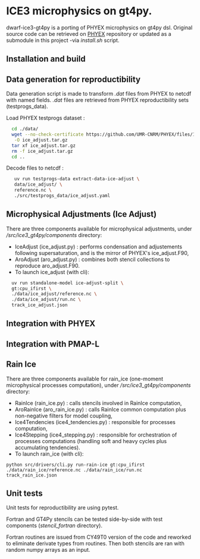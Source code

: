 # ICE3 microphysics on gt4py.

dwarf-ice3-gt4py is a porting of PHYEX microphysics on gt4py dsl. Original source code can be retrieved on [PHYEX](https://github.com/UMR-CNRM/PHYEX)
repository or updated as a submodule in this project -via _install.sh_ script.

## Installation and build


## Data generation for reproductibility

Data generation script is made to transform _.dat_ files from PHYEX to netcdf with named fields. _.dat_ files are retrieved from PHYEX reproductibility sets (testprogs_data).

Load PHYEX testprogs dataset :

```bash
  cd ./data/
  wget --no-check-certificate https://github.com/UMR-CNRM/PHYEX/files/12783926/ice_adjust.tar.gz \
   -O ice_adjust.tar.gz
  tar xf ice_adjust.tar.gz
  rm -f ice_adjust.tar.gz
  cd ..
```

Decode files to netcdf :

```bash
   uv run testprogs-data extract-data-ice-adjust \
   data/ice_adjust/ \
   reference.nc \
   ./src/testprogs_data/ice_adjust.yaml 
```

## Microphysical Adjustments (Ice Adjust)

There are three components available for microphysical adjustments, under _/src/ice3_gt4py/components_ directory:

- IceAdjust (ice_adjust.py) : performs condensation and adjustements following supersaturation, and is the mirror of PHYEX's ice_adjust.F90,
- AroAdjust (aro_adjust.py) : combines both stencil collections to reproduce aro_adjust.F90.
- To launch ice_adjust (with cli):

```bash
  uv run standalone-model ice-adjust-split \
  gt:cpu_ifirst \
  ./data/ice_adjust/reference.nc \
  ./data/ice_adjust/run.nc \
  track_ice_adjust.json
```

## Integration with PHYEX

## Integration with PMAP-L

## Rain Ice

There are three components available for rain_ice (one-moment microphysical processes computation), under _/src/ice3_gt4py/components_ directory:

- RainIce (rain_ice.py) : calls stencils involved in RainIce computation,
- AroRainIce (aro_rain_ice.py) : calls RainIce common computation plus non-negative filters for model coupling,
- Ice4Tendencies (ice4_tendencies.py) : responsible for processes computation,
- Ice4Stepping (ice4_stepping.py) : responsible for orchestration of processes computations (handling soft and heavy cycles plus accumulating tendencies).
- To launch rain_ice (with cli):

```
python src/drivers/cli.py run-rain-ice gt:cpu_ifirst ./data/rain_ice/reference.nc ./data/rain_ice/run.nc track_rain_ice.json
```

## Unit tests

Unit tests for reproductibility are using pytest. 


Fortran and GT4Py stencils can be tested side-by-side with test components (_stencil_fortran_ directory).

Fortran routines are issued from CY49T0 version of the code and reworked to eliminate
derivate types from routines. Then both stencils are ran with random numpy arrays
as an input.

